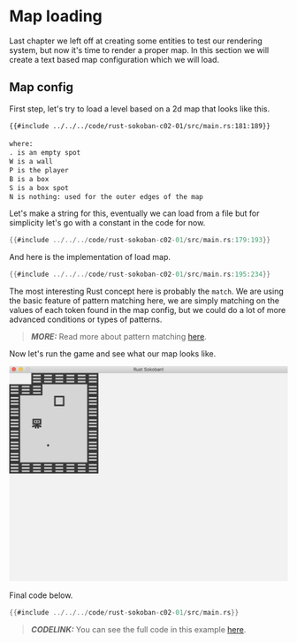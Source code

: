 # Map loading

Last chapter we left off at creating some entities to test our rendering system, but now it's time to render a proper map. In this section we will create a text based map configuration which we will load.

## Map config
First step, let's try to load a level based on a 2d map that looks like this.

```
{{#include ../../../code/rust-sokoban-c02-01/src/main.rs:181:189}}

where:
. is an empty spot
W is a wall
P is the player
B is a box
S is a box spot
N is nothing: used for the outer edges of the map
```

Let's make a string for this, eventually we can load from a file but for simplicity let's go with a constant in the code for now.

```rust
{{#include ../../../code/rust-sokoban-c02-01/src/main.rs:179:193}}
```

And here is the implementation of load map.

```rust
{{#include ../../../code/rust-sokoban-c02-01/src/main.rs:195:234}}
```

The most interesting Rust concept here is probably the `match`. We are using the basic feature of pattern matching here, we are simply matching on the values of each token found in the map config, but we could do a lot of more advanced conditions or types of patterns.

> **_MORE:_**  Read more about pattern matching [here](https://doc.rust-lang.org/book/ch06-02-match.html).

Now let's run the game and see what our map looks like.

![Screenshot](./images/map.png)

Final code below.

```rust
{{#include ../../../code/rust-sokoban-c02-01/src/main.rs}}
```

> **_CODELINK:_**  You can see the full code in this example [here](https://github.com/iolivia/rust-sokoban/tree/master/code/rust-sokoban-c02-01).
